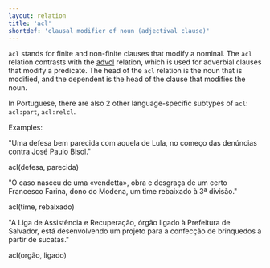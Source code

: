 ```yaml
---
layout: relation
title: 'acl'
shortdef: 'clausal modifier of noun (adjectival clause)'
---
```


`acl` stands for finite and non-finite clauses that modify a nominal.  The `acl` relation 
contrasts with the [advcl]() relation, which is used for adverbial clauses
that modify a predicate. The head of the `acl` relation is the noun
that is modified, and the dependent is the head of the clause that
modifies the noun.

In Portuguese, there are also 2 other language-specific subtypes of `acl`: `acl:part`, `acl:relcl`.

Examples:

"Uma defesa bem parecida com aquela de Lula, no começo das denúncias contra José Paulo Bisol."

acl(defesa, parecida)

"O caso nasceu de uma «vendetta», obra e desgraça de um certo Francesco Farina, dono do Modena, um time rebaixado à 3ª divisão."

acl(time, rebaixado)

"A Liga de Assistência e Recuperação, órgão ligado à Prefeitura de Salvador, está desenvolvendo um projeto para a confecção de brinquedos a partir de sucatas."

acl(orgão, ligado)
